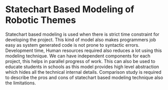 # Statechart Based Modeling of Robotic Themes

Statechart based modeling is used when there is strict time constraint for developing the project. This kind of model also makes programmers job easy as system generated code is not prone to syntactic errors. Development time, Human resources required also reduces a lot using this modeling technique. We can have independent components for each project, this helps in parallel progress of work. This can also be used to educate students in schools as this model provides high level abstraction which hides all the technical internal details. Comparison study is required to describe the pros and cons of statechart based modeling technique also the limitations.